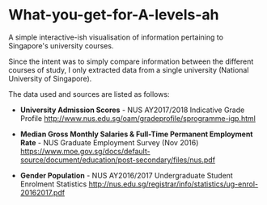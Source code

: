# What-you-get-for-A-levels-ah
A simple interactive-ish visualisation of information pertaining to Singapore's university courses.

Since the intent was to simply compare information between the different courses of study, I only extracted data from a single university (National University of Singapore).

The data used and sources are listed as follows:
* **University Admission Scores** - NUS AY2017/2018 Indicative Grade Profile
http://www.nus.edu.sg/oam/gradeprofile/sprogramme-igp.html

* **Median Gross Monthly Salaries & Full-Time Permanent Employment Rate** - NUS Graduate Employment Survey (Nov 2016)
https://www.moe.gov.sg/docs/default-source/document/education/post-secondary/files/nus.pdf

* **Gender Population** - NUS AY2016/2017 Undergraduate Student Enrolment Statistics
http://nus.edu.sg/registrar/info/statistics/ug-enrol-20162017.pdf

